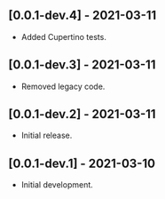 ## [0.0.1-dev.4] - 2021-03-11

* Added Cupertino tests.

## [0.0.1-dev.3] - 2021-03-11

* Removed legacy code.

## [0.0.1-dev.2] - 2021-03-11

* Initial release.

## [0.0.1-dev.1] - 2021-03-10

* Initial development.
